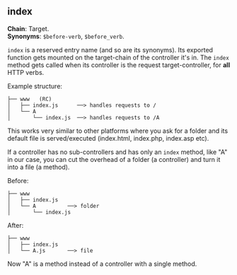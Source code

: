 index
-----
**Chain**: Target.  
**Synonyms**: `$before-verb`, `$before_verb`.

`index` is a reserved entry name (and so are its synonyms). Its exported function gets mounted on the target-chain of the controller it's in. The `index` method gets called when its controller is the request target-controller, for **all** HTTP verbs.

Example structure:
```
├── www   (RC)
│   ├── index.js      ──> handles requests to /
│   └── A
│       └── index.js  ──> handles requests to /A
```
This works very similar to other platforms where you ask for a folder and its default file is served/executed (index.html, index.php, index.asp etc).

If a controller has no sub-controllers and has only an `index` method, like "A" in our case, you can cut the overhead of a folder (a controller) and turn it into a file (a method).

Before:
```
├── www
│   ├── index.js
│   └── A          ──> folder
│       └── index.js
```
After:
```
├── www
│   ├── index.js
│   └── A.js       ──> file
```
Now "A" is a method instead of a controller with a single method.
